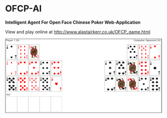 # OFCP-AI
<b>Intelligent Agent For Open Face Chinese Poker Web-Application</b>

View and play online at http://www.alastairkerr.co.uk/OFCP_game.html

![screenshot of game](https://raw.githubusercontent.com/AKerr94/OFCP-AI/master/screenshot1.png?token=AFcFgWERfqmOqXimAQ-XrvWGAhatp0t5ks5VJri4wA%3D%3D)
